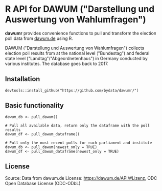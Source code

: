 # R API for DAWUM ("Darstellung und Auswertung von Wahlumfragen")

**dawumr** provides convenience functions to pull and transform the election poll data from [dawum.de](https://dawum.de/) using R.

DAWUM ("Darstellung und Auswertung von Wahlumfragen") collects election poll results from at the national level ("Bundestag") and federal state level ("Landtag"/"Abgeordnetenhaus") in Germany conducted by various institutes. The database goes back to 2017.

## Installation

```{# install.packages("devtools")}
devtools::install_github("https://github.com/bydata/dawumr/")
```

## Basic functionality

```{# Pull all available data (returns the full database with separate tables for results, institutes etc.)}
dawum_db <- pull_dawum()

# Pull all available data, return only the dataframe with the poll results
dawum_df <- pull_dawum_dataframe()

# Pull only the most recent polls for each parliament and institute
dawum_db <- pull_dawum(newest_only = TRUE)
dawum_df <- pull_dawum_dataframe(newest_only = TRUE)

```

## License

Source: Data from dawum.de License: <https://dawum.de/API/#Lizenz>, ODC Open Database License (ODC-ODbL)
